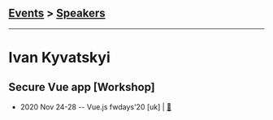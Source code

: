 ## [Events](../README.md) > [Speakers](../speakers.md)
---

# Ivan Kyvatskyi

## Secure Vue app [Workshop]
- 2020 Nov 24-28 -- Vue.js fwdays&#39;20 [uk] | [:notebook:](https://www.slideshare.net/fwdays/secure-vue-app-ivan-kyvatskyi)  
